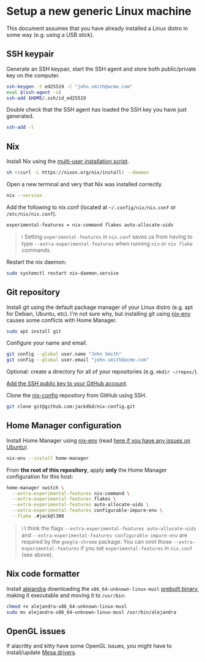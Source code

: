 # Setup a new generic Linux machine

This document assumes that you have already installed a Linux distro in some way (e.g. using a USB stick).

## SSH keypair

Generate an SSH keypair, start the SSH agent and store both public/private key on the computer.

```sh
ssh-keygen -t ed25519 -C "john.smith@acme.com"
eval $(ssh-agent -s)
ssh-add $HOME/.ssh/id_ed25519
```

Double check that the SSH agent has loaded the SSH key you have just generated.

```sh
ssh-add -l
```

## Nix

Install Nix using the [multi-user installation script](https://nixos.org/download).

```sh
sh <(curl -L https://nixos.org/nix/install) --daemon
```

Open a new terminal and very that Nix was installed correctly.

```sh
nix --version
```

Add the following to nix.conf (located at `~/.config/nix/nix.conf` or `/etc/nix/nix.conf`).

```text
experimental-features = nix-command flakes auto-allocate-uids
```

> ℹ️ Setting `experimental-features` in `nix.conf` saves us from having to type `--extra-experimental-features` when running `nix` or `nix flake` commands.

Restart the nix daemon:

```sh
sudo systemctl restart nix-daemon.service
```

## Git repository

Install git using the default package manager of your Linux distro (e.g. apt for Debian, Ubuntu, etc). I'm not sure why, but installing git using [nix-env](https://nixos.org/manual/nix/stable/command-ref/nix-env) causes some conflicts with Home Manager.

```sh
sudo apt install git
```

Configure your name and email.

```sh
git config --global user.name "John Smith"
git config --global user.email "john.smith@acme.com"
```

Optional: create a directory for all of your repositories (e.g. `mkdir ~/repos/`).

[Add the SSH public key to your GitHub account](https://docs.github.com/en/authentication/connecting-to-github-with-ssh/adding-a-new-ssh-key-to-your-github-account).

Clone the [nix-config](https://github.com/jackdbd/nix-config) repository from GitHub using SSH.

```sh
git clone git@github.com:jackdbd/nix-config.git
```

## Home Manager configuration

Install Home Manager using [nix-env](https://nixos.org/manual/nix/stable/command-ref/nix-env) (read [here if you have any issues on Ubuntu](https://discourse.nixos.org/t/installing-home-manager-on-ubuntu/25957/)).

```sh
nix-env --install home-manager
```

From **the root of this repository**, apply **only** the Home Manager configuration for this host:

```sh
home-manager switch \
  --extra-experimental-features nix-command \
  --extra-experimental-features flakes \
  --extra-experimental-features auto-allocate-uids \
  --extra-experimental-features configurable-impure-env \
  --flake .#jack@l380
```

> ℹ️ I think the flags `--extra-experimental-features auto-allocate-uids` and `--extra-experimental-features configurable-impure-env` are required by the `google-chrome` package. You can omit those `--extra-experimental-features` if you set `experimental-features` in `nix.conf` (see above).

## Nix code formatter

Install [alejandra](https://github.com/kamadorueda/alejandra) downloading the `x86_64-unknown-linux-musl` [prebuilt binary](https://github.com/kamadorueda/alejandra?tab=readme-ov-file#prebuilt-binaries), making it executable and moving it to `/usr/bin`:

```sh
chmod +x alejandra-x86_64-unknown-linux-musl
sudo mv alejandra-x86_64-unknown-linux-musl /usr/bin/alejandra
```

## OpenGL issues

If alacritty and kitty have some OpenGL issues, you might have to install/update [Mesa drivers](https://itsfoss.com/install-mesa-ubuntu/).
